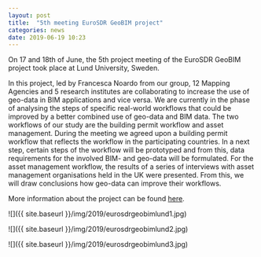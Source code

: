 ```yaml
---
layout: post
title:  "5th meeting EuroSDR GeoBIM project"
categories: news
date: 2019-06-19 10:23
---
```


On 17 and 18th of June, the 5th project meeting of the EuroSDR GeoBIM project took place at Lund University, Sweden.

In this project, led by Francesca Noardo from our group, 12 Mapping Agencies and 5 research institutes are collaborating to increase the use of geo-data in BIM applications and vice versa. We are currently in the phase of analysing the steps of specific real-world workflows that could be improved by a better combined use of geo-data and BIM data.
The two workflows of our study are the building permit workflow and asset management. 
During the meeting we agreed upon a building permit workflow that reflects the workflow in the participating countries.
In a next step, certain steps of the workflow will be prototyped and from this, data requirements for the involved BIM- and geo-data will be formulated.
For the asset management workflow, the results of a series of interviews with asset management organisations held in the UK were presented. From this, we will draw conclusions how geo-data can improve their workflows.

More information about the project can be found [here](https://3d.bk.tudelft.nl/projects/eurosdr-geobim/).

![]({{ site.baseurl }}/img/2019/eurosdrgeobimlund1.jpg)

![]({{ site.baseurl }}/img/2019/eurosdrgeobimlund2.jpg)

![]({{ site.baseurl }}/img/2019/eurosdrgeobimlund3.jpg)
